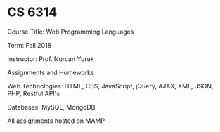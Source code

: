 # CS 6314 

Course Title: Web Programming Languages 

Term: Fall 2018

Instructor: Prof. Nurcan Yuruk

Assignments and Homeworks

Web Technologies: HTML, CSS, JavaScript, jQuery, AJAX, XML, JSON, PHP, Restful API's

Databases: MySQL, MongoDB

All assignments hosted on MAMP
